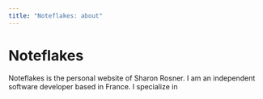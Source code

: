 ```yaml
---
title: "Noteflakes: about"
---
```

# Noteflakes

Noteflakes is the personal website of Sharon Rosner. I am an independent software developer based in France. I specialize in 